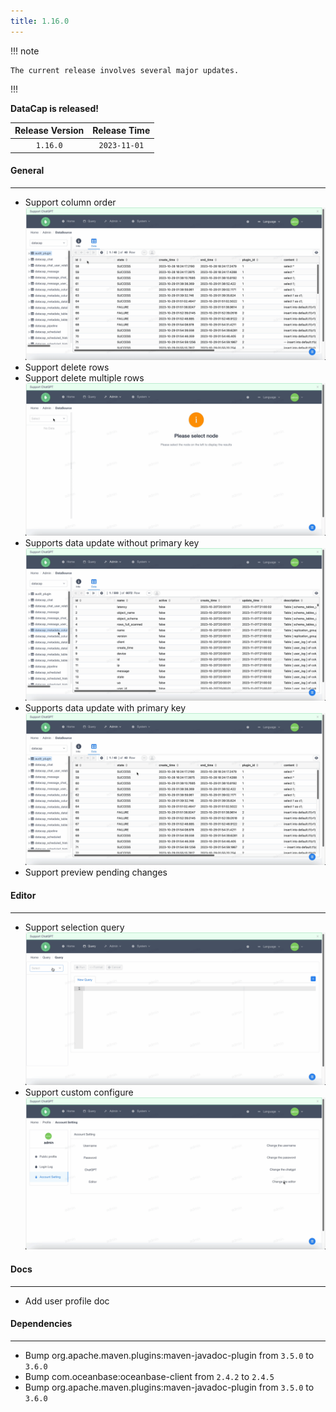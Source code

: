 ```yaml
---
title: 1.16.0
---
```


!!! note

    The current release involves several major updates.
!!!

**DataCap is released!**

| Release Version  | Release Time |
|:----------------:|:------------:|
|     `1.16.0`     | `2023-11-01` |

#### General

---

- Support column order
![Column Order](1.16.0/column_order.gif)
- Support delete rows
- Support delete multiple rows
![Delete Rows](1.16.0/delete_rows.gif)
- Supports data update without primary key
![Update Multiple Columns](1.16.0/update_columns.gif)
- Supports data update with primary key
![Update Without Primary Key](1.16.0/update_without_primary_key.gif)
- Support preview pending changes

#### Editor

---

- Support selection query
![Selection Query](1.16.0/selection_query.gif)
- Support custom configure
![Custom Configure](1.16.0/custom_editor_configure.gif)

#### Docs

---

- Add user profile doc

#### Dependencies

---

- Bump org.apache.maven.plugins:maven-javadoc-plugin from `3.5.0` to `3.6.0`
- Bump com.oceanbase:oceanbase-client from `2.4.2` to `2.4.5`
- Bump org.apache.maven.plugins:maven-javadoc-plugin from `3.5.0` to `3.6.0`
